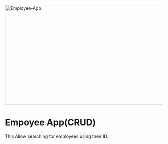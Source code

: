 <img src="https://socialify.git.ci/Luyanda078/Employee-App/image?language=1&owner=1&name=1&stargazers=1&theme=Light" alt="Employee-App" width="640" height="320" />
<h1>Empoyee App(CRUD)</h1>
<p>This Allow searching for employees using their ID.</p>
